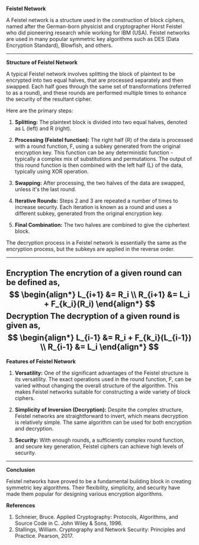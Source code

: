 **Feistel Network**

A Feistel network is a structure used in the construction of block ciphers, named after the German-born physicist and cryptographer Horst Feistel who did pioneering research while working for IBM (USA). Feistel networks are used in many popular symmetric key algorithms such as DES (Data Encryption Standard), Blowfish, and others.

---

**Structure of Feistel Network**

A typical Feistel network involves splitting the block of plaintext to be encrypted into two equal halves, that are processed separately and then swapped. Each half goes through the same set of transformations (referred to as a round), and these rounds are performed multiple times to enhance the security of the resultant cipher. 

Here are the primary steps:

1. **Splitting:** The plaintext block is divided into two equal halves, denoted as L (left) and R (right).

2. **Processing (Feistel function):** The right half (R) of the data is processed with a round function, F, using a subkey generated from the original encryption key. This function can be any deterministic function - typically a complex mix of substitutions and permutations. The output of this round function is then combined with the left half (L) of the data, typically using XOR operation. 

3. **Swapping:** After processing, the two halves of the data are swapped, unless it's the last round.

4. **Iterative Rounds:** Steps 2 and 3 are repeated a number of times to increase security. Each iteration is known as a round and uses a different subkey, generated from the original encryption key. 

5. **Final Combination:** The two halves are combined to give the ciphertext block.

The decryption process in a Feistel network is essentially the same as the encryption process, but the subkeys are applied in the reverse order.

---

**Encryption**
The encrytion of a given round can be defined as, 
$$
\begin{align*}
L_{i+1} &= R_i \\ 
R_{i+1} &= L_i + F_{k_i}(R_i) 
\end{align*}
$$
**Decryption**
The decryption of a given round is given as, 
$$
\begin{align*}
L_{i-1} &= R_i + F_{k_i}(L_{i-1}) \\ 
R_{i-1} &= L_i
\end{align*}
$$
---

**Features of Feistel Network**

1. **Versatility:** One of the significant advantages of the Feistel structure is its versatility. The exact operations used in the round function, F, can be varied without changing the overall structure of the algorithm. This makes Feistel networks suitable for constructing a wide variety of block ciphers.

2. **Simplicity of Inversion (Decryption):** Despite the complex structure, Feistel networks are straightforward to invert, which means decryption is relatively simple. The same algorithm can be used for both encryption and decryption.

3. **Security:** With enough rounds, a sufficiently complex round function, and secure key generation, Feistel ciphers can achieve high levels of security.

---

**Conclusion**

Feistel networks have proved to be a fundamental building block in creating symmetric key algorithms. Their flexibility, simplicity, and security have made them popular for designing various encryption algorithms.

**References**
1. Schneier, Bruce. Applied Cryptography: Protocols, Algorithms, and Source Code in C. John Wiley & Sons, 1996.
2. Stallings, William. Cryptography and Network Security: Principles and Practice. Pearson, 2017.